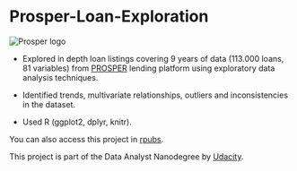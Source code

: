 # Prosper-Loan-Exploration
![Prosper logo](https://investorjunkie.com/wp-content/uploads/2016/02/prosper.png)

- Explored in depth loan listings covering 9 years of data (113.000 loans, 81 variables) from [PROSPER](https://www.prosper.com/) lending platform using exploratory data analysis techniques. 

- Identified trends, multivariate relationships, outliers and inconsistencies in the dataset. 

- Used R (ggplot2, dplyr, knitr). 

You can also access this project in [rpubs](http://rpubs.com/NTavou/ProsperLoanExploration?lipi=urn%3Ali%3Apage%3Ad_flagship3_profile_view_base%3Bz4R86PimQ8i5pYzZ%2B8HlYQ%3D%3D).

This project is part of the Data Analyst Nanodegree by [Udacity](https://www.udacity.com/).
